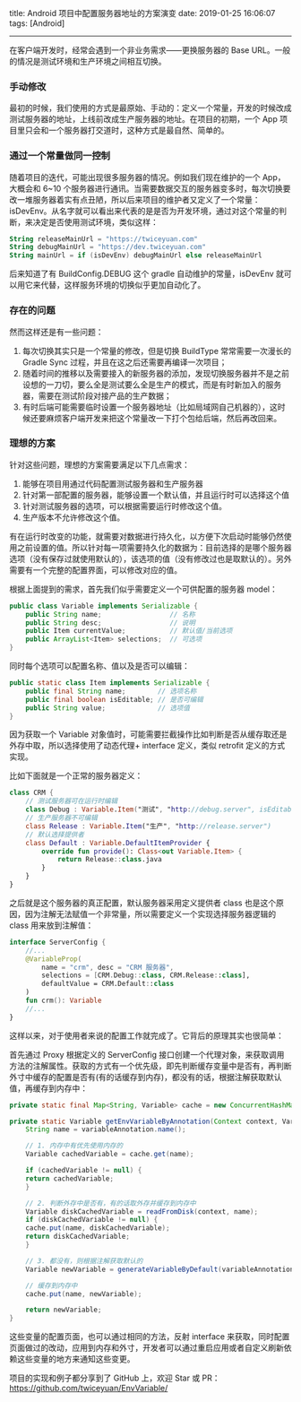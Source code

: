 title: Android 项目中配置服务器地址的方案演变
date: 2019-01-25 16:06:07
tags: [Android]

---
在客户端开发时，经常会遇到一个非业务需求——更换服务器的 Base URL。一般的情况是测试环境和生产环境之间相互切换。

<!--more-->

### 手动修改

最初的时候，我们使用的方式是最原始、手动的：定义一个常量，开发的时候改成测试服务器的地址，上线前改成生产服务器的地址。在项目的初期，一个 App 项目里只会和一个服务器打交道时，这种方式是最自然、简单的。

### 通过一个常量做同一控制

随着项目的迭代，可能出现很多服务器的情况。例如我们现在维护的一个 App，大概会和 6~10 个服务器进行通讯。当需要数据交互的服务器变多时，每次切换要改一堆服务器着实有点丑陋，所以后来项目的维护者又定义了一个常量：isDevEnv。从名字就可以看出来代表的是是否为开发环境，通过对这个常量的判断，来决定是否使用测试环境，类似这样：

```kotlin
String releaseMainUrl = "https://twiceyuan.com"
String debugMainUrl = "https://dev.twiceyuan.com"
String mainUrl = if (isDevEnv) debugMainUrl else releaseMainUrl
```

后来知道了有 BuildConfig.DEBUG 这个 gradle 自动维护的常量，isDevEnv 就可以用它来代替，这样服务环境的切换似乎更加自动化了。

### 存在的问题

然而这样还是有一些问题：

1. 每次切换其实只是一个常量的修改，但是切换 BuildType 常常需要一次漫长的 Gradle Sync 过程，并且在这之后还需要再编译一次项目；
2. 随着时间的推移以及需要接入的新服务器的添加，发现切换服务器并不是之前设想的一刀切，要么全是测试要么全是生产的模式，而是有时新加入的服务器，需要在测试阶段对接产品的生产数据；
3. 有时后端可能需要临时设置一个服务器地址（比如局域网自己机器的），这时候还要麻烦客户端开发来把这个常量改一下打个包给后端，然后再改回来。

### 理想的方案

针对这些问题，理想的方案需要满足以下几点需求：

1. 能够在项目用通过代码配置测试服务器和生产服务器
2. 针对第一部配置的服务器，能够设置一个默认值，并且运行时可以选择这个值
3. 针对测试服务器的选项，可以根据需要运行时修改这个值。
4. 生产版本不允许修改这个值。

有在运行时改变的功能，就需要对数据进行持久化，以方便下次启动时能够仍然使用之前设置的值。所以针对每一项需要持久化的数据为：目前选择的是哪个服务器选项（没有保存过就使用默认的），该选项的值（没有修改过也是取默认的）。另外需要有一个完整的配置界面，可以修改对应的值。

根据上面提到的需求，首先我们似乎需要定义一个可供配置的服务器 model：

```java
public class Variable implements Serializable {
    public String name;                 // 名称
    public String desc;                 // 说明
    public Item currentValue;           // 默认值/当前选项
    public ArrayList<Item> selections;  // 可选项
}
```
同时每个选项可以配置名称、值以及是否可以编辑：
```java
public static class Item implements Serializable {
    public final String name;        // 选项名称
    public final boolean isEditable; // 是否可编辑
    public String value;             // 选项值
}
```
因为获取一个 Variable 对象值时，可能需要拦截操作比如判断是否从缓存取还是外存中取，所以选择使用了动态代理+ interface 定义，类似 retrofit 定义的方式实现。

比如下面就是一个正常的服务器定义：

```kotlin
class CRM {
    // 测试服务器可在运行时编辑
    class Debug : Variable.Item("测试", "http://debug.server", isEditable = true) 
    // 生产服务器不可编辑
    class Release : Variable.Item("生产", "http://release.server")
    // 默认选择提供者
    class Default : Variable.DefaultItemProvider {
        override fun provide(): Class<out Variable.Item> {
            return Release::class.java
        }
    }
}
```

之后就是这个服务器的真正配置，默认服务器采用定义提供者 class 也是这个原因，因为注解无法赋值一个非常量，所以需要定义一个实现选择服务器逻辑的 class 用来放到注解值：

```kotlin
interface ServerConfig {
    //...
    @VariableProp(
        name = "crm", desc = "CRM 服务器",
        selections = [CRM.Debug::class, CRM.Release::class],
        defaultValue = CRM.Default::class
    )
    fun crm(): Variable
    //...
}
```
这样以来，对于使用者来说的配置工作就完成了。它背后的原理其实也很简单：

首先通过 Proxy 根据定义的 ServerConfig 接口创建一个代理对象，来获取调用方法的注解属性。获取的方式有一个优先级，即先判断缓存变量中是否有，再判断外寸中缓存的配置是否有(有的话缓存到内存)，都没有的话，根据注解获取默认值，再缓存到内存中：

```java
private static final Map<String, Variable> cache = new ConcurrentHashMap<>();

private static Variable getEnvVariableByAnnotation(Context context, VariableProp variableAnnotation) {
    String name = variableAnnotation.name();

    // 1. 内存中有优先使用内存的
    Variable cachedVariable = cache.get(name);

    if (cachedVariable != null) {
    return cachedVariable;
    }

    // 2. 判断外存中是否有，有的话取外存并缓存到内存中
    Variable diskCachedVariable = readFromDisk(context, name);
    if (diskCachedVariable != null) {
    cache.put(name, diskCachedVariable);
    return diskCachedVariable;
    }

    // 3. 都没有，则根据注解获取默认的
    Variable newVariable = generateVariableByDefault(variableAnnotation);

    // 缓存到内存中
    cache.put(name, newVariable);

    return newVariable;
}
```

这些变量的配置页面，也可以通过相同的方法，反射 interface 来获取，同时配置页面做过的改动，应用到内存和外寸，开发者可以通过重启应用或者自定义刷新依赖这些变量的地方来通知这些变更。

项目的实现和例子都分享到了 GitHub 上，欢迎 Star 或 PR：https://github.com/twiceyuan/EnvVariable/


